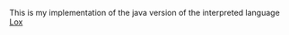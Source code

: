 This is my implementation of the java version of the interpreted language [Lox](https://craftinginterpreters.com)
